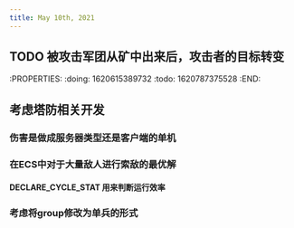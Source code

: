 ```yaml
---
title: May 10th, 2021
---
```


## TODO 被攻击军团从矿中出来后，攻击者的目标转变
:PROPERTIES:
:doing: 1620615389732
:todo: 1620787375528
:END:
## 考虑塔防相关开发
### 伤害是做成服务器类型还是客户端的单机
### 在ECS中对于大量敌人进行索敌的最优解
#### DECLARE_CYCLE_STAT 用来判断运行效率
### 考虑将group修改为单兵的形式